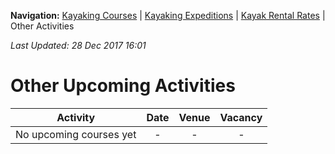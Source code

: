 **Navigation:** [Kayaking Courses](index) &#124; [Kayaking Expeditions](expedition) &#124; [Kayak Rental Rates](rental) &#124; Other Activities

_Last Updated: 28 Dec 2017 16:01_
# Other Upcoming Activities

Activity | Date | Venue | Vacancy
:---:|:---:|:---:|:---:
No upcoming courses yet|-|-|-

